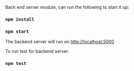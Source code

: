 Back end server module, can run the following to start it up:

### `npm install`

### `npm start`

The backend server will run on [http://localhost:5000](http:localhost:5000)

To run test for backend server:

### `npm test`